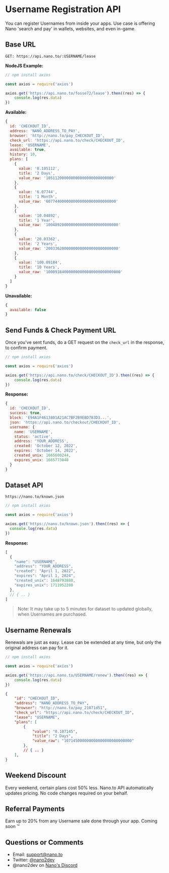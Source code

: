 # Username Registration API
 
You can register Usernames from inside your apps. Use case is offering Nano 'search and pay' in wallets, websites, and even in-game. 

## Base URL

```
GET: https://api.nano.to/:USERNAME/lease
```

**NodeJS Example:**

```js
// npm install axios

const axios = require('axios')

axios.get('https://api.nano.to/fosse72/lease').then((res) => {
    console.log(res.data)
})
```

**Available:**

```js
{
  id: 'CHECKOUT_ID',
  address: 'NANO_ADDRESS_TO_PAY',
  browser: 'http://nano.to/pay_CHECKOUT_ID',
  check_url: 'https://api.nano.to/check/CHECKOUT_ID',
  lease: 'USERNAME',
  available: true,
  history: 10,
  plans: [
    {
      value: '0.105112',
      title: '2 Days',
      value_raw: '105112000000000000000000000000'
    },
    {
      value: '6.07744',
      title: '1 Month',
      value_raw: '6077440000000000000000000000000'
    },
    {
      value: '10.04892',
      title: '1 Year',
      value_raw: '10048920000000000000000000000000'
    },
    {
      value: '20.03362',
      title: '2 Years',
      value_raw: '20033620000000000000000000000000'
    },
    {
      value: '100.09184',
      title: '10 Years',
      value_raw: '100091840000000000000000000000000'
    }
  ]
}
```

**Unavailable:**

```js
{ 
  available: false
}
```

## Send Funds & Check Payment URL

Once you've sent funds, do a GET request on the ```check_url``` in the response, to confirm payment. 

```js
// npm install axios

const axios = require('axios')

axios.get('https://api.nano.to/check/CHECKOUT_ID').then((res) => {
    console.log(res.data)
})
```

**Response:**

```js
{
  id: 'CHECKOUT_ID',
  success: true,
  block: 'E94A1F4613801A21AC7BF2B9EBD783D3...',
  json: 'https://api.nano.to/checkout/CHECKOUT_ID',
  username: {
    name: 'USERNAME',
    status: 'active',
    address: 'YOUR_ADDRESS',
    created: 'October 12, 2022',
    expires: 'October 14, 2022',
    created_unix: 1665600244,
    expires_unix: 1665773040
  }
}
```

## Dataset API

```
https://nano.to/known.json
```

```js
// npm install axios

const axios = require('axios')

axios.get('https://nano.to/known.json').then((res) => {
  console.log(res.data)
})
```


**Response:**

```js
[
  {
    "name": "USERNAME",
    "address": "YOUR_ADDRESS",
    "created": "April 1, 2022",
    "expires": "April 1, 2024",
    "created_unix": 1648793880,
    "expires_unix": 1711952280
  },
  // { .. }
]
```

> Note: It may take up to 5 minutes for dataset to updated globally, when Usernames are purchased.

## Username Renewals

Renewals are just as easy. Lease can be extended at any time, but only the original address can pay for it.  

```js
// npm install axios

const axios = require('axios')

axios.get('https://api.nano.to/USERNAME/renew').then((res) => {
    console.log(res.data)
})
```

```json
{
    "id": "CHECKOUT_ID",
    "address": "NANO_ADDRESS_TO_PAY",
    "browser": "http://nano.to/pay_21071d51",
    "check_url": "https://api.nano.to/check/CHECKOUT_ID",
    "lease": "USERNAME",
    "plans": [
        {
            "value": "0.107145",
            "title": "2 Days",
            "value_raw": "107145000000000000000000000000"
        },
        // { .. }
    ],
}
```

## Weekend Discount

Every weekend, certain plans cost 50% less. Nano.to API automatically updates pricing. No code changes required on your behalf.

## Referral Payments

Earn up to 20% from any Username sale done through your app. Coming soon ™ 

## Questions or Comments 

- Email: support@nano.to
- Twitter: [@nano2dev](https://twitter.com/nano2dev)
- @nano2dev on [Nano's Discord](https://discord.com/invite/RNAE2R9)
